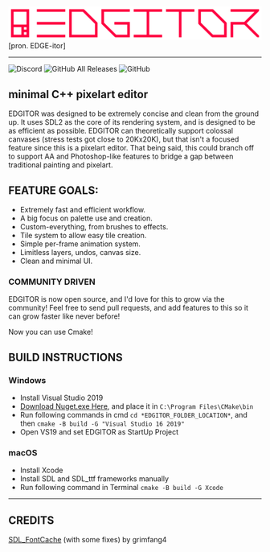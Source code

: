 <img src="https://github.com/ENDESGA/EDGITOR/blob/master/git/title.png" />
[pron. EDGE-itor]

- - - - - - -

<img alt="Discord" src="https://img.shields.io/discord/732380484956586035?color=FF0040&label=chat&logo=discord&logoColor=FFFFFF">
<img alt="GitHub All Releases" src="https://img.shields.io/github/downloads/ENDESGA/EDGITOR/total?color=FF0040">
<img alt="GitHub" src="https://img.shields.io/github/license/ENDESGA/EDGITOR?color=FF0040">

## minimal C++ pixelart editor
EDGITOR was designed to be extremely concise and clean from the ground up. It uses SDL2 as the core of its rendering system, and is designed to be as efficient as possible. EDGITOR can theoretically support colossal canvases (stress tests got close to 20Kx20K), but that isn't a focused feature since this is a pixelart editor. That being said, this could branch off to support AA and Photoshop-like features to bridge a gap between traditional painting and pixelart.

## FEATURE GOALS:
- Extremely fast and efficient workflow.
- A big focus on palette use and creation.
- Custom-everything, from brushes to effects.
- Tile system to allow easy tile creation.
- Simple per-frame animation system.
- Limitless layers, undos, canvas size.
- Clean and minimal UI.

### COMMUNITY DRIVEN
EDGITOR is now open source, and I'd love for this to grow via the community! Feel free to send pull requests, and add features to this so it can grow faster like never before!

Now you can use Cmake!

## BUILD INSTRUCTIONS
### Windows
- Install Visual Studio 2019
- [Download Nuget.exe Here](https://dist.nuget.org/win-x86-commandline/latest/nuget.exe), and place it in `C:\Program Files\CMake\bin`
- Run following commands in cmd `cd *EDGITOR_FOLDER_LOCATION*`, and then `cmake -B build -G "Visual Studio 16 2019"`
- Open VS19 and set EDGITOR as StartUp Project

### macOS
- Install Xcode
- Install SDL and SDL_ttf frameworks manually
- Run following command in Terminal `cmake -B build -G Xcode`

- - - - - - -

## CREDITS
[SDL_FontCache](https://github.com/grimfang4/SDL_FontCache) (with some fixes) by grimfang4 
